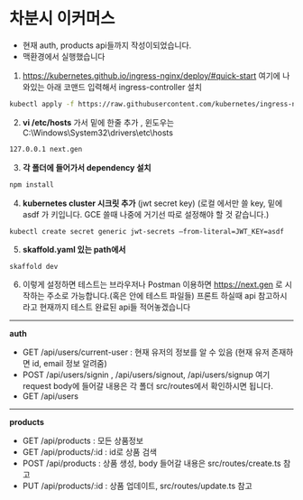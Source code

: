# 차분시 이커머스

- 현재 auth, products api들까지 작성이되었습니다.
- 맥환경에서 실행했습니다

1. https://kubernetes.github.io/ingress-nginx/deploy/#quick-start 여기에 나와있는 아래 코맨드 입력해서 ingress-controller 설치

```bash
kubectl apply -f https://raw.githubusercontent.com/kubernetes/ingress-nginx/controller-v1.0.5/deploy/static/provider/cloud/deploy.yaml
```

2. **vi /etc/hosts** 가서 밑에 한줄 추가 , 윈도우는 C:\Windows\System32\drivers\etc\hosts

```bash
127.0.0.1 next.gen
```

3. **각 폴더에 들어가서 dependency 설치**

```bash
npm install
```

4. **kubernetes cluster 시크릿 추가** (jwt secret key) (로컬 에서만 쓸 key, 밑에 asdf 가 키입니다. GCE 쓸때 나중에 거기선 따로 설정해야 할 것 같습니다.)

```
kubectl create secret generic jwt-secrets —from-literal=JWT_KEY=asdf
```

5. **skaffold.yaml 있는 path에서**

```bash
skaffold dev
```

6. 이렇게 설정하면 테스트는 브라우저나 Postman 이용하면 https://next.gen 로 시작하는 주소로 가능합니다.(혹은 안에 테스트 파일들) 프론트 하실때 api 참고하시라고 현재까지 테스트 완료된 api들 적어놓겠습니다

---

**auth**

- GET /api/users/current-user : 현재 유저의 정보를 알 수 있음 (현재 유저 존재하면 id, email 정보 알려줌)
- POST /api/users/signin , /api/users/signout, /api/users/signup 여기 request body에 들어갈 내용은 각 폴더 src/routes에서 확인하시면 됩니다.
- GET /api/users

---

**products**

- GET /api/products : 모든 상품정보
- GET /api/products/:id : id로 상품 검색
- POST /api/products : 상품 생성, body 들어갈 내용은 src/routes/create.ts 참고
- PUT /api/products/:id : 상품 업데이트, src/routes/update.ts 참고
